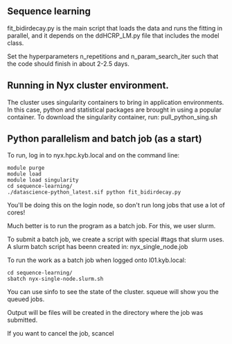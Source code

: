 ## Sequence learning

fit_bidirdecay.py is the main script that loads the data and runs the fitting in parallel, and it depends on the ddHCRP_LM.py file that includes the model class. 

Set the hyperparameters n_repetitions and n_param_search_iter such that the code should finish in about 2-2.5 days.

## Running in Nyx cluster environment.

The cluster uses singularity containers to bring in application environments.
In this case, python and statistical packages are brought in using a popular container.
To download the singularity container, run: pull_python_sing.sh

## Python parallelism and batch job (as a start)

To run, log in to nyx.hpc.kyb.local and on the command line:

```
module purge
module load
module load singularity
cd sequence-learning/
./datascience-python_latest.sif python fit_bidirdecay.py
```
You'll be doing this on the login node, so don't run long jobs that use a lot of cores!

Much better is to run the program as a batch job. For this, we user slurm.

To submit a batch job, we create a script with special #tags that slurm uses.
A slurm batch script has beenn created in: nyx_single_node.job

To run the work as a batch job when logged onto l01.kyb.local:
```
cd sequence-learning/
sbatch nyx-single-node.slurm.sh
```
You can use sinfo to see the state of the cluster. squeue will show you the queued jobs.

Output will be files will be created in the directory where the job was submitted.

If you want to cancel the job, scancel <jobid>






